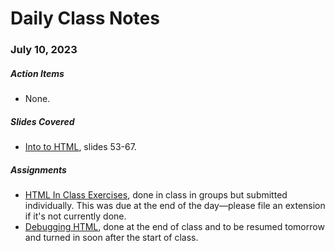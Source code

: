# Daily Class Notes

### July 10, 2023

##### Action Items

- None.

##### Slides Covered

- [Into to HTML](https://www.canva.com/design/DAFloBTAiWE/VvNgsHnApTDW_G4oqh4LJQ/edit), slides 53-67.

##### Assignments

- [HTML In Class Exercises](https://github.com/AnnieCannons/html-in-class-exercises), done in class in groups but submitted individually. This was due at the end of the day—please file an extension if it's not currently done.
- [Debugging HTML](https://github.com/AnnieCannons/debugging-html), done at the end of class and to be resumed tomorrow and turned in soon after the start of class.
